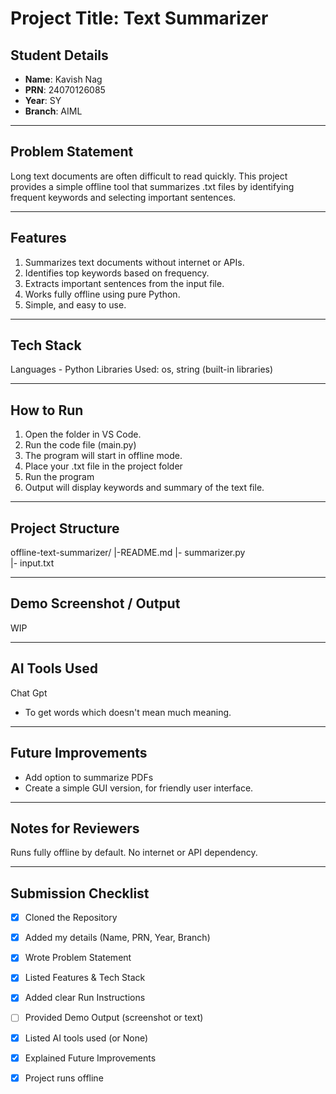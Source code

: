 # Project Title: Text Summarizer

## Student Details
- **Name**: Kavish Nag
- **PRN**: 24070126085
- **Year**: SY  
- **Branch**: AIML  

---

## Problem Statement
Long text documents are often difficult to read quickly. This project provides a simple offline tool that summarizes .txt files by identifying frequent keywords and selecting important sentences.

---

## Features
1. Summarizes text documents without internet or APIs.
2. Identifies top keywords based on frequency.
3. Extracts important sentences from the input file.
4. Works fully offline using pure Python.
5. Simple, and easy to use.

---

## Tech Stack
Languages - Python
Libraries Used: os, string (built-in libraries)

---

## How to Run
1. Open the folder in VS Code.  
2. Run the code file (main.py)
3. The program will start in offline mode.
4. Place your .txt file in the project folder
5. Run the program
6. Output will display keywords and summary of the text file.

---

## Project Structure

offline-text-summarizer/
|-README.md
|- summarizer.py   
|- input.txt       

---

## Demo Screenshot / Output
WIP

---

## AI Tools Used
Chat Gpt
- To get words which doesn't mean much meaning.

---

## Future Improvements
- Add option to summarize PDFs
- Create a simple GUI version, for friendly user interface.

---

## Notes for Reviewers
Runs fully offline by default.
No internet or API dependency.

---

## Submission Checklist 
- [x] Cloned the Repository 
- [x] Added my details (Name, PRN, Year, Branch)  
- [x] Wrote Problem Statement  
- [x] Listed Features & Tech Stack  
- [x] Added clear Run Instructions  
- [ ] Provided Demo Output (screenshot or text)  
- [x] Listed AI tools used (or None)  
- [x] Explained Future Improvements  
- [x] Project runs offline

